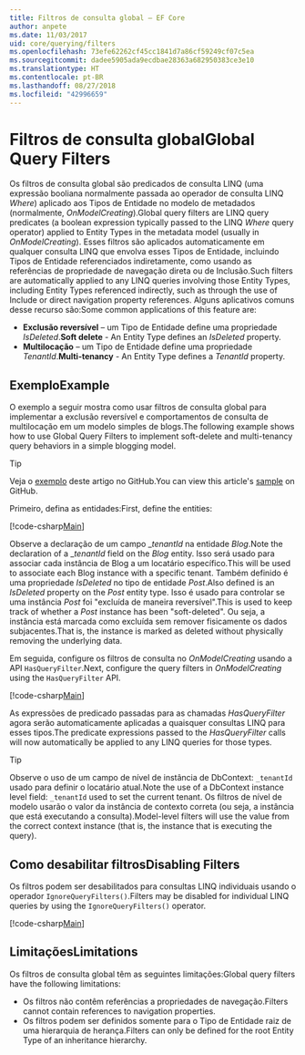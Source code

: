 ```yaml
---
title: Filtros de consulta global – EF Core
author: anpete
ms.date: 11/03/2017
uid: core/querying/filters
ms.openlocfilehash: 73efe62262cf45cc1841d7a86cf59249cf07c5ea
ms.sourcegitcommit: dadee5905ada9ecdbae28363a682950383ce3e10
ms.translationtype: HT
ms.contentlocale: pt-BR
ms.lasthandoff: 08/27/2018
ms.locfileid: "42996659"
---
```

# <a name="global-query-filters"></a><span data-ttu-id="b2a8b-102">Filtros de consulta global</span><span class="sxs-lookup"><span data-stu-id="b2a8b-102">Global Query Filters</span></span>

<span data-ttu-id="b2a8b-103">Os filtros de consulta global são predicados de consulta LINQ (uma expressão booliana normalmente passada ao operador de consulta LINQ *Where*) aplicado aos Tipos de Entidade no modelo de metadados (normalmente, *OnModelCreating*).</span><span class="sxs-lookup"><span data-stu-id="b2a8b-103">Global query filters are LINQ query predicates (a boolean expression typically passed to the LINQ *Where* query operator) applied to Entity Types in the metadata model (usually in *OnModelCreating*).</span></span> <span data-ttu-id="b2a8b-104">Esses filtros são aplicados automaticamente em qualquer consulta LINQ que envolva esses Tipos de Entidade, incluindo Tipos de Entidade referenciados indiretamente, como usando as referências de propriedade de navegação direta ou de Inclusão.</span><span class="sxs-lookup"><span data-stu-id="b2a8b-104">Such filters are automatically applied to any LINQ queries involving those Entity Types, including Entity Types referenced indirectly, such as through the use of Include or direct navigation property references.</span></span> <span data-ttu-id="b2a8b-105">Alguns aplicativos comuns desse recurso são:</span><span class="sxs-lookup"><span data-stu-id="b2a8b-105">Some common applications of this feature are:</span></span>

* <span data-ttu-id="b2a8b-106">**Exclusão reversível** – um Tipo de Entidade define uma propriedade *IsDeleted*.</span><span class="sxs-lookup"><span data-stu-id="b2a8b-106">**Soft delete** - An Entity Type defines an *IsDeleted* property.</span></span>
* <span data-ttu-id="b2a8b-107">**Multilocação** – um Tipo de Entidade define uma propriedade *TenantId*.</span><span class="sxs-lookup"><span data-stu-id="b2a8b-107">**Multi-tenancy** - An Entity Type defines a *TenantId* property.</span></span>

## <a name="example"></a><span data-ttu-id="b2a8b-108">Exemplo</span><span class="sxs-lookup"><span data-stu-id="b2a8b-108">Example</span></span>

<span data-ttu-id="b2a8b-109">O exemplo a seguir mostra como usar filtros de consulta global para implementar a exclusão reversível e comportamentos de consulta de multilocação em um modelo simples de blogs.</span><span class="sxs-lookup"><span data-stu-id="b2a8b-109">The following example shows how to use Global Query Filters to implement soft-delete and multi-tenancy query behaviors in a simple blogging model.</span></span>

> [!TIP]
> <span data-ttu-id="b2a8b-110">Veja o [exemplo](https://github.com/aspnet/EntityFrameworkCore/tree/master/samples/QueryFilters) deste artigo no GitHub.</span><span class="sxs-lookup"><span data-stu-id="b2a8b-110">You can view this article's [sample](https://github.com/aspnet/EntityFrameworkCore/tree/master/samples/QueryFilters) on GitHub.</span></span>

<span data-ttu-id="b2a8b-111">Primeiro, defina as entidades:</span><span class="sxs-lookup"><span data-stu-id="b2a8b-111">First, define the entities:</span></span>

[!code-csharp[Main](../../../efcore-repo/samples/QueryFilters/Program.cs#Entities)]

<span data-ttu-id="b2a8b-112">Observe a declaração de um campo __tenantId_ na entidade _Blog_.</span><span class="sxs-lookup"><span data-stu-id="b2a8b-112">Note the declaration of a __tenantId_ field on the _Blog_ entity.</span></span> <span data-ttu-id="b2a8b-113">Isso será usado para associar cada instância de Blog a um locatário específico.</span><span class="sxs-lookup"><span data-stu-id="b2a8b-113">This will be used to associate each Blog instance with a specific tenant.</span></span> <span data-ttu-id="b2a8b-114">Também definido é uma propriedade _IsDeleted_ no tipo de entidade _Post_.</span><span class="sxs-lookup"><span data-stu-id="b2a8b-114">Also defined is an _IsDeleted_ property on the _Post_ entity type.</span></span> <span data-ttu-id="b2a8b-115">Isso é usado para controlar se uma instância _Post_ foi "excluída de maneira reversível".</span><span class="sxs-lookup"><span data-stu-id="b2a8b-115">This is used to keep track of whether a _Post_ instance has been "soft-deleted".</span></span> <span data-ttu-id="b2a8b-116">Ou seja, a instância está marcada como excluída sem remover fisicamente os dados subjacentes.</span><span class="sxs-lookup"><span data-stu-id="b2a8b-116">That is, the instance is marked as deleted without physically removing the underlying data.</span></span>

<span data-ttu-id="b2a8b-117">Em seguida, configure os filtros de consulta no _OnModelCreating_ usando a API ```HasQueryFilter```.</span><span class="sxs-lookup"><span data-stu-id="b2a8b-117">Next, configure the query filters in _OnModelCreating_ using the ```HasQueryFilter``` API.</span></span>

[!code-csharp[Main](../../../efcore-repo/samples/QueryFilters/Program.cs#Configuration)]

<span data-ttu-id="b2a8b-118">As expressões de predicado passadas para as chamadas _HasQueryFilter_ agora serão automaticamente aplicadas a quaisquer consultas LINQ para esses tipos.</span><span class="sxs-lookup"><span data-stu-id="b2a8b-118">The predicate expressions passed to the _HasQueryFilter_ calls will now automatically be applied to any LINQ queries for those types.</span></span>

> [!TIP]
> <span data-ttu-id="b2a8b-119">Observe o uso de um campo de nível de instância de DbContext: ```_tenantId``` usado para definir o locatário atual.</span><span class="sxs-lookup"><span data-stu-id="b2a8b-119">Note the use of a DbContext instance level field: ```_tenantId``` used to set the current tenant.</span></span> <span data-ttu-id="b2a8b-120">Os filtros de nível de modelo usarão o valor da instância de contexto correta (ou seja, a instância que está executando a consulta).</span><span class="sxs-lookup"><span data-stu-id="b2a8b-120">Model-level filters will use the value from the correct context instance (that is, the instance that is executing the query).</span></span>

## <a name="disabling-filters"></a><span data-ttu-id="b2a8b-121">Como desabilitar filtros</span><span class="sxs-lookup"><span data-stu-id="b2a8b-121">Disabling Filters</span></span>

<span data-ttu-id="b2a8b-122">Os filtros podem ser desabilitados para consultas LINQ individuais usando o operador ```IgnoreQueryFilters()```.</span><span class="sxs-lookup"><span data-stu-id="b2a8b-122">Filters may be disabled for individual LINQ queries by using the ```IgnoreQueryFilters()``` operator.</span></span>

[!code-csharp[Main](../../../efcore-repo/samples/QueryFilters/Program.cs#IgnoreFilters)]

## <a name="limitations"></a><span data-ttu-id="b2a8b-123">Limitações</span><span class="sxs-lookup"><span data-stu-id="b2a8b-123">Limitations</span></span>

<span data-ttu-id="b2a8b-124">Os filtros de consulta global têm as seguintes limitações:</span><span class="sxs-lookup"><span data-stu-id="b2a8b-124">Global query filters have the following limitations:</span></span>

* <span data-ttu-id="b2a8b-125">Os filtros não contêm referências a propriedades de navegação.</span><span class="sxs-lookup"><span data-stu-id="b2a8b-125">Filters cannot contain references to navigation properties.</span></span>
* <span data-ttu-id="b2a8b-126">Os filtros podem ser definidos somente para o Tipo de Entidade raiz de uma hierarquia de herança.</span><span class="sxs-lookup"><span data-stu-id="b2a8b-126">Filters can only be defined for the root Entity Type of an inheritance hierarchy.</span></span>
